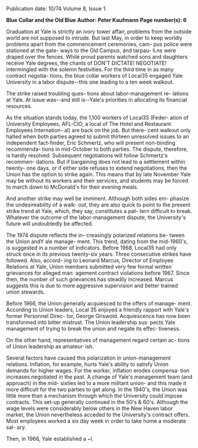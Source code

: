 Publication date: 10/74
Volume 8, Issue 1

**Blue Collar and the Old Blue**
**Author: Peter Kaufmann**
**Page number(s): 6**

Graduation at Yale is strictly an 
ivory tower affair, problems from the 
outside world are not supposed to 
intrude. But last May, in order to 
keep worldly problems apart from 
the commencement ceremonies, cam-
pus police were stationed at the gate-
ways to the Old Campus, and tarpau-
li.ns were draped over the fences. 
While proud parents watched sons 
and daughters receive Yale degrees, 
the chants of DON'T DICTATE! 
NEGOTIATE! intermingled with 
the solemn festivities. For the third 
time in as many contract negotia-
tions, the blue collar workers of 
Local35 engaged Yale University in 
a labor dispute--this one leading to a 
ten week walkout. 

The strike raised troubling ques-
tions about labor-management re-
lations at Yale. At issue was--and 
still is--Yale's priorities in allocating 
its financial resources. 

As the situation stands today, the 
1,100 workers of Local35 (Feder-
ation of University Employees, 
AFL-CIO, a local of The Hotel and 
Restaurant Employees Internation-
al) are back on the job. But there-
cent walkout only halted when both 
parties agreed to submit thirteen 
unresolved issues to an independent 
fact-finder, Eric Schmertz, who will 
present non-binding recommenda-
tions in mid-October to both parties. 
The dispute, therefore, is hardly 
resolved. Subsequent negotiations 
will follow Schmertz's recommen-
dations. But if bargaining does not 
lead to a settlement within twenty-
one days, or if either side refuses to 
extend negotiations, then the Union 
has the option to strike again. This 
means that by late November Yale 
may be without its workers and their 
services, and students may be forced 
to march down to McDonald's for 
their evening meals. 

And another strike may well be 
imminent. Although both sides em-
phasize the undesireability of a walk-
out, they are also quick to point to 
the present strike trend at Yale, 
which, they say, constitutes a pat-
tern difficult to break. Whatever the 
outcome of the labor-management 
dispute, the University's future will 
undoubtedly be affected. 

The 1974 dispute reflects the in-
creasingly polarized relations be-
tween the Union andY ale manage-
ment. This trend, dating from the 
mid-1960's, is suggested in a number 
of indicators. Before 1968, Local35 
had only struck once in its previous 
twenty-six years. Three consecutive 
strikes have followed. Also, accord-
ing to Leonard Marcus, Director of 
Employee Relations at Yale, Union 
members submitted very few formal 
written grievances for alleged man· 
agement contract violations before 
1967. Since then, the number of such 
grievances has steadily increased. 
Marcus suggests this is due to more 
aggressive supervision and better 
trained union stewards. 

Before 1966, the Union generally 
acquiesced to the offers of manage-
ment. According to Union leaders, 
Local 35 enjoyed a friendly rapport 
with Yale's former Personnel Direc-
tor, George Griswold. Acquiescence 
has now been transformed into bitter 
mistrust. The Union leadership sus· 
pects Yale management of trying to 
break the union and negate its effec· 
tiveness. 

On the other hand, representatives 
of management regard certain ac-
tions of Union leadership as amateur· 
ish. 

Several factors have caused this 
polarization in union-management 
relations. Inflation, for example, 
hurts Yale's ability to satisfy Union 
demands for higher wages. For the 
worker, inflation erodes compensa· 
tion increases negotiated in the past. 
A change of Yale's management 
team (and approach) in the mid-
sixties led to a more militant union-
and this made it more difficult for 
the two parties to get along. In the 
1940's, the Union was little more 
than a mechanism through which the 
University could impose contracts. 
This set-up generally continued in the 
50's & 60's. Although the wage levels 
were considerably below others in 
the New Haven labor market, the 
Union nevertheless acceded to the 
University's contract offers. Most 
employees worked a six day week in 
order to take home a moderate sal-
ary. 

Then, in 1966, Yale established a 
~\